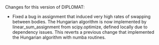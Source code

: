 Changes for this version of DIPLOMAT:
 - Fixed a bug in assignment that induced very high rates of swapping between bodies. The Hungarian algorithm is now implemented by linear_sum_assignment from scipy.optimize, defined locally due to dependency issues. This reverts a previous change that implemented the Hungarian algorithm with numba routines.
